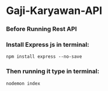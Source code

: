﻿# Gaji-Karyawan-API
### Before Running Rest API
### Install Express js in terminal:
```npm install express --no-save```

### Then running it type in terminal:
```nodemon index```
